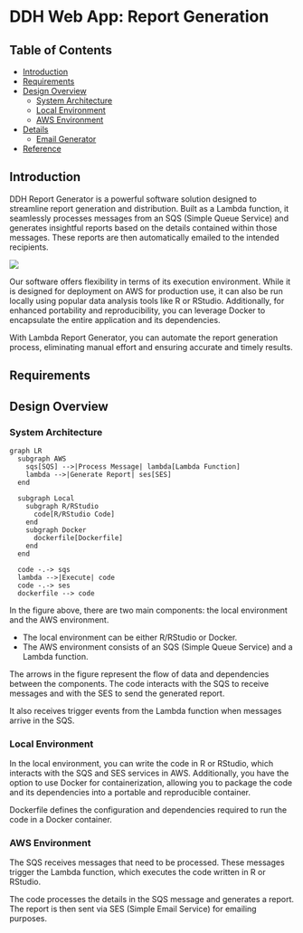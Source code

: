 # DDH Web App: Report Generation

## Table of Contents
- [Introduction](#introduction)
- [Requirements](#Requirements)
- [Design Overview](#Design-Overview)
  - [System Architecture](#system-architecture)
  - [Local Environment](#local-environment)
  - [AWS Environment](#aws-environment)
- [Details](#Details)
  - [Email Generator](#email-generator)
- [Reference](#reference)

## Introduction
DDH Report Generator is a powerful software solution designed to streamline report generation and distribution. Built as a Lambda function, it seamlessly processes messages from an SQS (Simple Queue Service) and generates insightful reports based on the details contained within those messages. These reports are then automatically emailed to the intended recipients.

![](https://s2.loli.net/2023/06/15/Q6ABKXin8dl2xva.png)

Our software offers flexibility in terms of its execution environment. While it is designed for deployment on AWS for production use, it can also be run locally using popular data analysis tools like R or RStudio. Additionally, for enhanced portability and reproducibility, you can leverage Docker to encapsulate the entire application and its dependencies.

With Lambda Report Generator, you can automate the report generation process, eliminating manual effort and ensuring accurate and timely results.

## Requirements

## Design Overview

### System Architecture
```mermaid
graph LR
  subgraph AWS
    sqs[SQS] -->|Process Message| lambda[Lambda Function]
    lambda -->|Generate Report| ses[SES]
  end

  subgraph Local
    subgraph R/RStudio
      code[R/RStudio Code]
    end
    subgraph Docker
      dockerfile[Dockerfile]
    end
  end

  code -.-> sqs
  lambda -->|Execute| code
  code -.-> ses
  dockerfile --> code

```
In the figure above, there are two main components: the local environment and the AWS environment.
+ The local environment can be either R/RStudio or Docker.
+ The AWS environment consists of an SQS (Simple Queue Service) and a Lambda function. 

The arrows in the figure represent the flow of data and dependencies between the components. The code interacts with the SQS to receive messages and with the SES to send the generated report. 

It also receives trigger events from the Lambda function when messages arrive in the SQS. 

### Local Environment
In the local environment, you can write the code in R or RStudio, which interacts with the SQS and SES services in AWS. Additionally, you have the option to use Docker for containerization, allowing you to package the code and its dependencies into a portable and reproducible container.

Dockerfile defines the configuration and dependencies required to run the code in a Docker container.

### AWS Environment
The SQS receives messages that need to be processed. These messages trigger the Lambda function, which executes the code written in R or RStudio. 

The code processes the details in the SQS message and generates a report. The report is then sent via SES (Simple Email Service) for emailing purposes.

